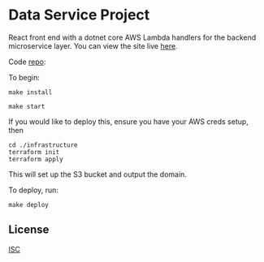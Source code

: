 # Data Service Project

React front end with a dotnet core AWS Lambda handlers for the backend microservice layer. You can view the site live [here](todo).

Code [repo](https://github.com/cecotw/data-service-project):

To begin:

```
make install
```

```
make start
```

If you would like to deploy this, ensure you have your AWS creds setup, then

```
cd ./infrastructure
terraform init
terraform apply
```

This will set up the S3 bucket and output the domain.

To deploy, run:

```
make deploy
```

## License

[ISC](https://github.com/cecotw/data-service-project/LICENSE)
